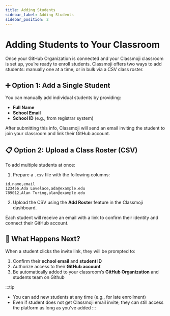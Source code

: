 ```yaml
---
title: Adding Students
sidebar_label: Adding Students
sidebar_position: 2
---
```


# Adding Students to Your Classroom

Once your GitHub Organization is connected and your Classmoji classroom is set up, you’re ready to enroll students. Classmoji offers two ways to add students: manually one at a time, or in bulk via a CSV class roster.

## ➕ Option 1: Add a Single Student

You can manually add individual students by providing:

- **Full Name**
- **School Email**
- **School ID** (e.g., from registrar system)

After submitting this info, Classmoji will send an email inviting the student to join your classroom and link their GitHub account.

## 📋 Option 2: Upload a Class Roster (CSV)

To add multiple students at once:

1. Prepare a `.csv` file with the following columns:

```
id,name,email
123456,Ada Lovelace,ada@example.edu
789012,Alan Turing,alan@example.edu
```

2. Upload the CSV using the **Add Roster** feature in the Classmoji dashboard.

Each student will receive an email with a link to confirm their identity and connect their GitHub account.

## 🔗 What Happens Next?

When a student clicks the invite link, they will be prompted to:

1. Confirm their **school email** and **student ID**
2. Authorize access to their **GitHub account**
3. Be automatically added to your classroom’s **GitHub Organization** and students team on Github

:::tip

- You can add new students at any time (e.g., for late enrollment)
- Even if student does not get Classmoji email invite, they can still access the platform as long as you've added
  :::
